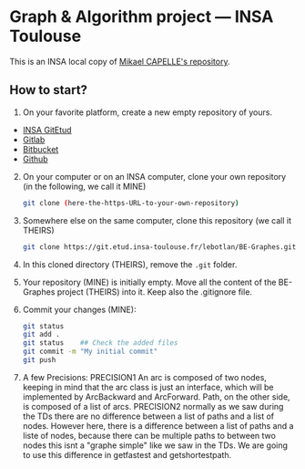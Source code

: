 # Graph & Algorithm project &mdash; INSA Toulouse

This is an INSA local copy of [Mikael CAPELLE's repository](https://gitea.typename.fr/INSA/be-graphes).

## How to start?

1. On your favorite platform, create a new empty repository of yours.
  - [INSA GitEtud](https://git.etud.insa-toulouse.fr/)
  - [Gitlab](https://gitlab.com/)
  - [Bitbucket](https://bitbucket.org/)
  - [Github](https://github.com/)

2. On your computer or on an INSA computer, clone your own repository (in the following, we call it MINE)
    ```bash
    git clone (here-the-https-URL-to-your-own-repository)
    ```

3. Somewhere else on the same computer, clone this repository (we call it THEIRS)
    ```bash
    git clone https://git.etud.insa-toulouse.fr/lebotlan/BE-Graphes.git
    ```

4. In this cloned directory (THEIRS), remove the `.git` folder.

5. Your repository (MINE) is initially empty. Move all the content of the BE-Graphes project (THEIRS) into it. Keep also the .gitignore file.

6. Commit your changes (MINE):
    ```bash
    git status
    git add .
    git status    ## Check the added files
    git commit -m "My initial commit"
    git push
    ```
7. A few Precisions: 
    PRECISION1
    An arc is composed of two nodes, keeping in mind that the arc class is just an interface, which will be implemented by ArcBackward and ArcForward. Path, on the other side, is composed of a list of arcs.
    PRECISION2 
    normally as we saw during the TDs there are no difference between a list of paths and a list of nodes. 
    However here, there is a difference between a list of paths and a liste of nodes, because there can be multiple paths to between two nodes
    this isnt a "graphe simple" like we saw in the TDs. We are going to use this difference in getfastest and getshortestpath.

